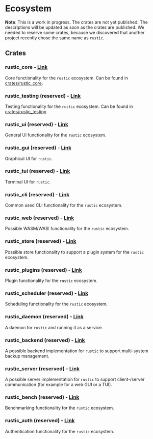 # Ecosystem

**Note**: This is a work in progress. The crates are not yet published. The
descriptions will be updated as soon as the crates are published. We needed to
reserve some crates, because we discovered that another project recently chose
the same name as `rustic`.

## Crates

### rustic_core - [Link](https://crates.io/crates/rustic_core)

Core functionality for the `rustic` ecosystem. Can be found in
[crates/rustic_core](./rustic_core/).

### rustic_testing (reserved) - [Link](https://crates.io/crates/rustic_testing)

Testing functionality for the `rustic` ecosystem. Can be found in
[crates/rustic_testing](./rustic_testing/).

### rustic_ui (reserved) - [Link](https://crates.io/crates/rustic_ui)

General UI functionality for the `rustic` ecosystem.

### rustic_gui (reserved) - [Link](https://crates.io/crates/rustic_gui)

Graphical UI for `rustic`.

### rustic_tui (reserved) - [Link](https://crates.io/crates/rustic_tui)

Terminal UI for `rustic`.

### rustic_cli (reserved) - [Link](https://crates.io/crates/rustic_cli)

Common used CLI functionality for the `rustic` ecosystem.

### rustic_web (reserved) - [Link](https://crates.io/crates/rustic_web)

Possible WASM/WASI functionality for the `rustic` ecosystem.

### rustic_store (reserved) - [Link](https://crates.io/crates/rustic_store)

Possible store functionality to support a plugin system for the `rustic`
ecosystem.

### rustic_plugins (reserved) - [Link](https://crates.io/crates/rustic_plugins)

Plugin functionality for the `rustic` ecosystem.

### rustic_scheduler (reserved) - [Link](https://crates.io/crates/rustic_scheduler)

Scheduling functionality for the `rustic` ecosystem.

### rustic_daemon (reserved) - [Link](https://crates.io/crates/rustic_daemon)

A daemon for `rustic` and running it as a service.

### rustic_backend (reserved) - [Link](https://crates.io/crates/rustic_backend)

A possible backend implementation for `rustic` to support multi-system backup
management.

### rustic_server (reserved) - [Link](https://crates.io/crates/rustic_server)

A possible server implementation for `rustic` to support client-/server
communication (for example for a web GUI or a TUI).

### rustic_bench (reserved) - [Link](https://crates.io/crates/rustic_bench)

Benchmarking functionality for the `rustic` ecosystem.

### rustic_auth (reserved) - [Link](https://crates.io/crates/rustic_auth)

Authentication functionality for the `rustic` ecosystem.
